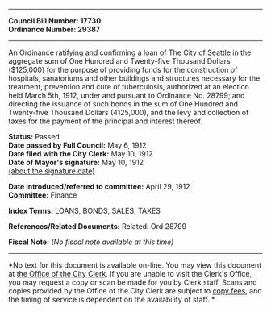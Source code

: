 * * * * *  
  
**Council Bill Number: [](#h0)[](#h2)17730**   
**Ordinance Number: 29387**  
  
* * * * *  
  
An Ordinance ratifying and confirming a loan of The City of Seattle in the aggregate sum of One Hundred and Twenty-five Thousand Dollars ($125,000) for the purpose of providing funds for the construction of hospitals, sanatoriums and other buildings and structures necessary for the treatment, prevention and cure of tuberculosis, authorized at an election held March 5th, 1912, under and pursuant to Ordinance No. 28799; and directing the issuance of such bonds in the sum of One Hundred and Twenty-five Thousand Dollars (4125,000), and the levy and collection of taxes for the payment of the principal and interest thereof.  
  
**Status:** Passed   
**Date passed by Full Council:** May 6, 1912   
**Date filed with the City Clerk:** May 10, 1912   
**Date of Mayor's signature:** May 10, 1912   
[(about the signature date)](/~public/approvaldate.htm)   
  
  
**Date introduced/referred to committee:** April 29, 1912   
**Committee:** Finance   
  
**Index Terms:** LOANS, BONDS, SALES, TAXES  
  
**References/Related Documents:** Related: Ord 28799  
  
**Fiscal Note:** *(No fiscal note available at this time)*  
  
* * * * *  
  
*No text for this document is available on-line. You may view this document at [the Office of the City Clerk](http://www.seattle.gov/leg/clerk/contactUs.htm). If you are unable to visit the Clerk's Office, you may request a copy or scan be made for you by Clerk staff. Scans and copies provided by the Office of the City Clerk are subject to [copy fees](http://clerk.seattle.gov/~public/clerkfees.htm), and the timing of service is dependent on the availability of staff. *  
  
  
